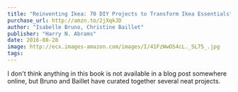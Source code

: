```yaml
---
title: "Reinventing Ikea: 70 DIY Projects to Transform Ikea Essentials"
purchase_url: http://amzn.to/2jXqkJD
author: "Isabelle Bruno, Christine Baillet"
publisher: "Harry N. Abrams"
date: 2016-08-28
image: http://ecx.images-amazon.com/images/I/41FzWwOS4cL._SL75_.jpg
tags:
---
```


I don't think anything in this book is not available in a blog post somewhere online, but Bruno and Baillet have curated together several neat projects.
